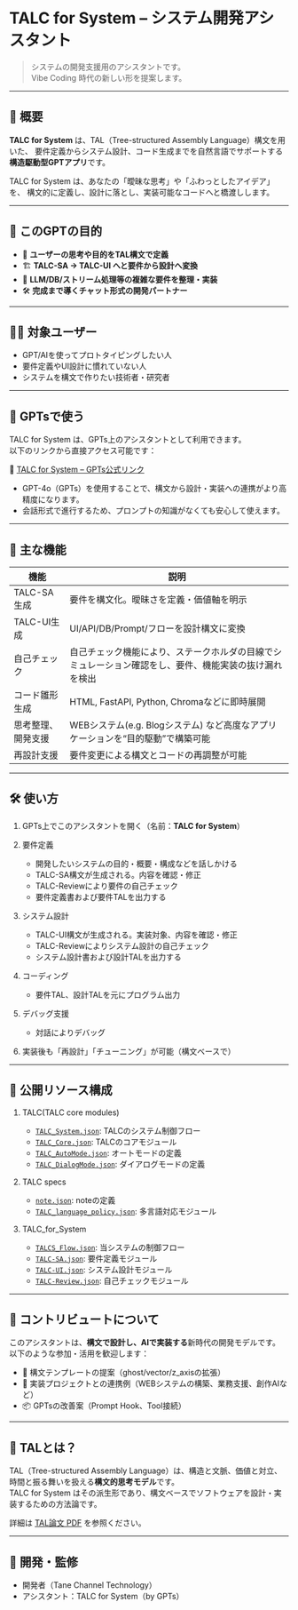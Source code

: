 # TALC for System – システム開発アシスタント

> システムの開発支援用のアシスタントです。  
> Vibe Coding 時代の新しい形を提案します。  

---

## 🌟 概要

**TALC for System** は、TAL（Tree-structured Assembly Language）構文を用いた、
要件定義からシステム設計、コード生成までを自然言語でサポートする**構造駆動型GPTアプリ**です。

TALC for System は、あなたの「曖昧な思考」や「ふわっとしたアイデア」を、
構文的に定義し、設計に落とし、実装可能なコードへと橋渡しします。

---

## 🎯 このGPTの目的

- 🧠 **ユーザーの思考や目的をTAL構文で定義**
- 🏗 **TALC-SA → TALC-UI へと要件から設計へ変換**
- 🧪 **LLM/DB/ストリーム処理等の複雑な要件を整理・実装**
- 🛠 **完成まで導くチャット形式の開発パートナー**

---

## 🧑‍💻 対象ユーザー

- GPT/AIを使ってプロトタイピングしたい人
- 要件定義やUI設計に慣れていない人
- システムを構文で作りたい技術者・研究者

---

## 🧭 GPTsで使う

TALC for System は、GPTs上のアシスタントとして利用できます。  
以下のリンクから直接アクセス可能です：

🔗 [TALC for System – GPTs公式リンク](https://chatgpt.com/g/g-682a509686688191b986394ccc46716f-talc-for-system)

- GPT-4o（GPTs）を使用することで、構文から設計・実装への連携がより高精度になります。
- 会話形式で進行するため、プロンプトの知識がなくても安心して使えます。

---

## 🚀 主な機能

| 機能 | 説明 |
|------|------|
| TALC-SA生成 | 要件を構文化。曖昧さを定義・価値軸を明示 |
| TALC-UI生成 | UI/API/DB/Prompt/フローを設計構文に変換 |
| 自己チェック | 自己チェック機能により、ステークホルダの目線でシミュレーション確認をし、要件、機能実装の抜け漏れを検出 |
| コード雛形生成 | HTML, FastAPI, Python, Chromaなどに即時展開 |
| 思考整理、開発支援 | WEBシステム(e.g. Blogシステム) など高度なアプリケーションを“目的駆動”で構築可能 |
| 再設計支援 | 要件変更による構文とコードの再調整が可能 |

---

## 🛠 使い方

1. GPTs上でこのアシスタントを開く（名前：**TALC for System**）  
2. 要件定義  

   * 開発したいシステムの目的・概要・構成などを話しかける  
   * TALC-SA構文が生成される。内容を確認・修正  
   * TALC-Reviewにより要件の自己チェック  
   * 要件定義書および要件TALを出力する  
3. システム設計

   * TALC-UI構文が生成される。実装対象、内容を確認・修正  
   * TALC-Reviewによりシステム設計の自己チェック  
   * システム設計書および設計TALを出力する
4. コーディング

   * 要件TAL、設計TALを元にプログラム出力
5. デバッグ支援

   * 対話によりデバッグ
6. 実装後も「再設計」「チューニング」が可能（構文ベースで）  

---

## 📂 公開リソース構成

1. TALC(TALC core modules)

   * [`TALC_System.json`](../TAL_modules/TALC/TALC_System.json): TALCのシステム制御フロー
   * [`TALC_Core.json`](../TAL_modules/TALC/TALC_Core.json): TALCのコアモジュール
   * [`TALC_AutoMode.json`](../TAL_modules/TALC/TALC_AutoMode.json): オートモードの定義
   * [`TALC_DialogMode.json`](../TAL_modules/TALC/TALC_DialogMode.json): ダイアログモードの定義

2. TALC specs

   * [`note.json`](../TAL_modules/TALC_specs/note.json): noteの定義
   * [`TALC_language_policy.json`](../TAL_modules/TALC_specs/TALC_language_policy.json): 多言語対応モジュール

3. TALC_for_System

   * [`TALCS_Flow.json`](../TAL_modules/TALC_for_System/TALCS_Flow.json): 当システムの制御フロー
   * [`TALC-SA.json`](../TAL_modules/TALC_for_System/TALC-SA.json): 要件定義モジュール
   * [`TALC-UI.json`](../TAL_modules/TALC_for_System/TALC-UI.json): システム設計モジュール
   * [`TALC-Review.json`](../TAL_modules/TALC_for_System/TALC-Review.json): 自己チェックモジュール

---

## 🤝 コントリビュートについて

このアシスタントは、**構文で設計し、AIで実装する**新時代の開発モデルです。  
以下のような参加・活用を歓迎します：

- 🔄 構文テンプレートの提案（ghost/vector/z_axisの拡張）
- 🧪 実装プロジェクトとの連携例（WEBシステムの構築、業務支援、創作AIなど）
- 📦 GPTsの改善案（Prompt Hook、Tool接続）

---

## 🧬 TALとは？

TAL（Tree-structured Assembly Language）は、構造と文脈、価値と対立、時間と振る舞いを扱える**構文的思考モデル**です。  
TALC for System はその派生形であり、構文ベースでソフトウェアを設計・実装するための方法論です。

詳細は [TAL論文 PDF](https://zenodo.org/records/15379276) を参照ください。

---

## 🙌 開発・監修

- 開発者（Tane Channel Technology）
- アシスタント：TALC for System（by GPTs）


